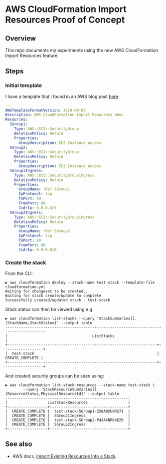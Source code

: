 # AWS CloudFormation Import Resources Proof of Concept

## Overview

This repo documents my experiments using the new AWS CloudFormation Import Resources feature.

## Steps

### Initial template

I have a template that I found in an AWS blog post [here](https://aws.amazon.com/premiumsupport/knowledge-center/delete-cf-stack-retain-resources/):

```yaml
---
AWSTemplateFormatVersion: 2010-09-09
Description: AWS CloudFormation Import Resources demo
Resources:
  SGroup1:
    Type: AWS::EC2::SecurityGroup
    DeletionPolicy: Retain
    Properties:
      GroupDescription: EC2 Instance access
  SGroup2:
    Type: AWS::EC2::SecurityGroup
    DeletionPolicy: Retain
    Properties:
      GroupDescription: EC2 Instance access
  SGroup1Ingress:
    Type: AWS::EC2::SecurityGroupIngress
    DeletionPolicy: Retain
    Properties:
      GroupName: !Ref SGroup1
      IpProtocol: tcp
      ToPort: 80
      FromPort: 80
      CidrIp: 0.0.0.0/0
  SGroup2Ingress:
    Type: AWS::EC2::SecurityGroupIngress
    DeletionPolicy: Retain
    Properties:
      GroupName: !Ref SGroup2
      IpProtocol: tcp
      ToPort: 80
      FromPort: 80
      CidrIp: 0.0.0.0/0
```

### Create the stack

From the CLI:

```text
▶ aws cloudformation deploy --stack-name test-stack --template-file cloudformation.yml                                                                       
Waiting for changeset to be created..
Waiting for stack create/update to complete
Successfully created/updated stack - test-stack
```

Stack status can then be viewed using e.g.

```text
▶ aws cloudformation list-stacks --query 'StackSummaries[].[StackName,StackStatus]' --output table 
----------------------------------------------------------------------------------------
|                                      ListStacks                                      |
+-------------------------------------------------------------------+------------------+                                                                                                
|  test-stack                                                       |  CREATE_COMPLETE |
+-------------------------------------------------------------------+------------------+                                                                                                
```

And created security groups can be seen using:

```text
▶ aws cloudformation list-stack-resources --stack-name test-stack \
		--query 'StackResourceSummaries[].[ResourceStatus,PhysicalResourceId]' --output table 
--------------------------------------------------------
|                  ListStackResources                  |
+------------------+-----------------------------------+
|  CREATE_COMPLETE |  test-stack-SGroup1-ZXBA8XU8RS7I  |
|  CREATE_COMPLETE |  SGroup1Ingress                   |
|  CREATE_COMPLETE |  test-stack-SGroup2-P4JAXNR04EZ0  |
|  CREATE_COMPLETE |  SGroup2Ingress                   |
+------------------+-----------------------------------+
```

## See also

- AWS docs, [Import Existing Resources Into a Stack](https://docs.aws.amazon.com/AWSCloudFormation/latest/UserGuide/resource-import-existing-stack.html).

